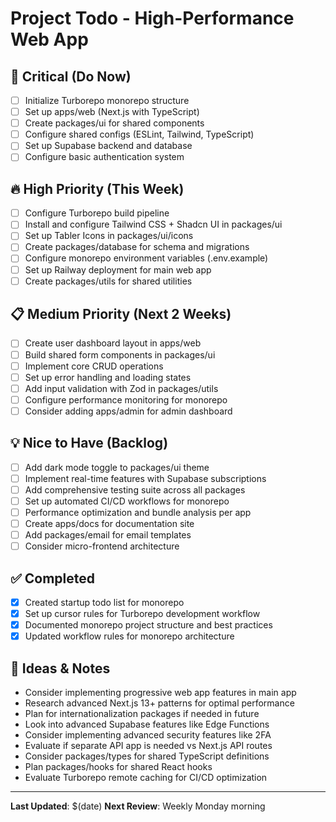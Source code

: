 # Project Todo - High-Performance Web App

## 🚨 Critical (Do Now)
- [ ] Initialize Turborepo monorepo structure
- [ ] Set up apps/web (Next.js with TypeScript)
- [ ] Create packages/ui for shared components
- [ ] Configure shared configs (ESLint, Tailwind, TypeScript)
- [ ] Set up Supabase backend and database
- [ ] Configure basic authentication system

## 🔥 High Priority (This Week)  
- [ ] Configure Turborepo build pipeline
- [ ] Install and configure Tailwind CSS + Shadcn UI in packages/ui
- [ ] Set up Tabler Icons in packages/ui/icons
- [ ] Create packages/database for schema and migrations
- [ ] Configure monorepo environment variables (.env.example)
- [ ] Set up Railway deployment for main web app
- [ ] Create packages/utils for shared utilities

## 📋 Medium Priority (Next 2 Weeks)
- [ ] Create user dashboard layout in apps/web
- [ ] Build shared form components in packages/ui
- [ ] Implement core CRUD operations
- [ ] Set up error handling and loading states
- [ ] Add input validation with Zod in packages/utils
- [ ] Configure performance monitoring for monorepo
- [ ] Consider adding apps/admin for admin dashboard

## 💡 Nice to Have (Backlog)
- [ ] Add dark mode toggle to packages/ui theme
- [ ] Implement real-time features with Supabase subscriptions
- [ ] Add comprehensive testing suite across all packages
- [ ] Set up automated CI/CD workflows for monorepo
- [ ] Performance optimization and bundle analysis per app
- [ ] Create apps/docs for documentation site
- [ ] Add packages/email for email templates
- [ ] Consider micro-frontend architecture

## ✅ Completed
- [x] Created startup todo list for monorepo
- [x] Set up cursor rules for Turborepo development workflow
- [x] Documented monorepo project structure and best practices
- [x] Updated workflow rules for monorepo architecture

## 📝 Ideas & Notes
- Consider implementing progressive web app features in main app
- Research advanced Next.js 13+ patterns for optimal performance
- Plan for internationalization packages if needed in future
- Look into advanced Supabase features like Edge Functions
- Consider implementing advanced security features like 2FA
- Evaluate if separate API app is needed vs Next.js API routes
- Consider packages/types for shared TypeScript definitions
- Plan packages/hooks for shared React hooks
- Evaluate Turborepo remote caching for CI/CD optimization

---
**Last Updated**: $(date)
**Next Review**: Weekly Monday morning 